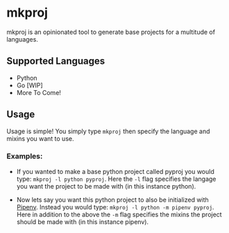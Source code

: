 # mkproj

mkproj is an opinionated tool to generate base projects for a multitude of languages.

## Supported Languages

* Python
* Go [WIP]
* More To Come!

## Usage

Usage is simple! You simply type `mkproj` then specify the language and mixins you want to use.

### Examples:

* If you wanted to make a base python project called pyproj you would type: `mkproj -l python pyproj`. Here the `-l` flag specifies
the langage you want the project to be made with (in this instance python).


* Now lets say you want this python project to also be initialized with [Pipenv](https://github.com/pypa/pipenv). Instead you would type:
`mkproj -l python -m pipenv pyproj`. Here in addition to the above the `-m` flag specifies the mixins the project should be made with (in this instance
pipenv).
